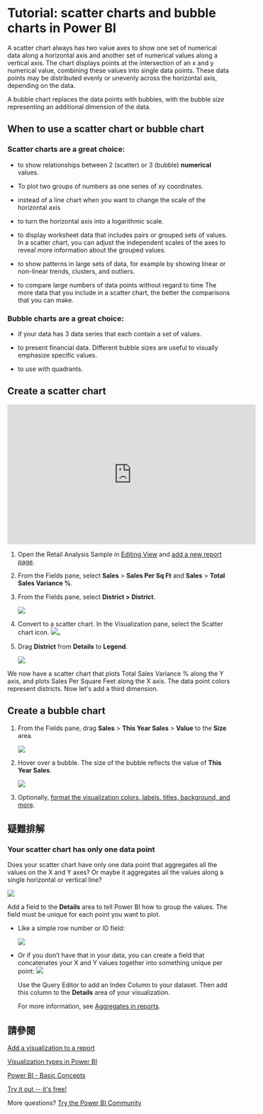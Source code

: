 <properties
   pageTitle="Tutorial: Scatter Charts in Power BI"
   description="Tutorial: Scatter Charts in Power BI"
   services="powerbi"
   documentationCenter=""
   authors="mihart"
   manager="mblythe"
   backup=""
   editor=""
   tags=""
   featuredVideoId="PVcfPoVE3Ys"
   qualityFocus="no"
   qualityDate=""/>

<tags
   ms.service="powerbi"
   ms.devlang="NA"
   ms.topic="article"
   ms.tgt_pltfrm="NA"
   ms.workload="powerbi"
   ms.date="08/29/2016"
   ms.author="mihart"/>

# Tutorial: scatter charts and bubble charts in Power BI  

A scatter chart always has two value axes to show one set of numerical data along a horizontal axis and another set of numerical values along a vertical axis. The chart displays points at the intersection of an x and y numerical value, combining these values into single data points. These data points may be distributed evenly or unevenly across the horizontal axis, depending on the data.

A bubble chart replaces the data points with bubbles, with the bubble <bpt id="p1">*</bpt>size<ept id="p1">*</ept> representing an additional dimension of the data.


## When to use a scatter chart or bubble chart

### Scatter charts are a great choice:

-  to show relationships between 2 (scatter) or 3 (bubble) <bpt id="p1">**</bpt>numerical<ept id="p1">**</ept> values.

-  To plot two groups of numbers as one series of xy coordinates.

-  instead of a line chart when you want to change the scale of the horizontal axis    

- to turn the horizontal axis into a logarithmic scale.

- to display worksheet data that includes pairs or grouped sets of values. In a scatter chart, you can adjust the independent scales of the axes to reveal more information about the grouped values.

- to show patterns in large sets of data, for example by showing linear or non-linear trends, clusters, and outliers.

- to compare large numbers of data points without regard to time    The more data that you include in a scatter chart, the better the comparisons that you can make.

### Bubble charts are a great choice:

- if your data has 3 data series that each contain a set of values.

- to present financial data.  Different bubble sizes are useful to visually emphasize specific values.

- to use with quadrants.

## Create a scatter chart

<iframe width="560" height="315" src="https://www.youtube.com/embed/PVcfPoVE3Ys?list=PL1N57mwBHtN0JFoKSR0n-tBkUJHeMP2cP" frameborder="0" allowfullscreen></iframe>

1.  Open the Retail Analysis Sample in <bpt id="p1">[</bpt>Editing View<ept id="p1">](powerbi-service-interact-with-a-report-in-editing-view.md)</ept> and <bpt id="p2">[</bpt>add a new report page<ept id="p2">](powerbi-service-add-a-page-to-a-report.md)</ept>.

2. From the Fields pane, select <bpt id="p1">**</bpt>Sales<ept id="p1">**</ept><ph id="ph1"> &gt; </ph><bpt id="p2">**</bpt>Sales Per Sq Ft<ept id="p2">**</ept> and <bpt id="p3">**</bpt>Sales<ept id="p3">**</ept><ph id="ph2"> &gt; </ph><bpt id="p4">**</bpt>Total Sales Variance %<ept id="p4">**</ept>.

3. From the Fields pane, select <bpt id="p1">**</bpt>District &gt; District<ept id="p1">**</ept>.

    ![](media/powerbi-service-tutorial-scatter/PBI_scatter_chart_pre_convert.png)

4. Convert to a scatter chart. In the Visualization pane, select the Scatter chart icon.
 ![](media/powerbi-service-tutorial-scatter/PBI_scatter_chart_icon.png)。

5. Drag <bpt id="p1">**</bpt>District<ept id="p1">**</ept> from <bpt id="p2">**</bpt>Details<ept id="p2">**</ept> to <bpt id="p3">**</bpt>Legend<ept id="p3">**</ept>.

    ![](media/powerbi-service-tutorial-scatter/PBI_scatter_chart_new.png)

We now have a scatter chart that plots Total Sales Variance % along the Y axis, and plots Sales Per Square Feet along the X axis.  The data point colors represent districts.  Now let's add a third dimension.

## Create a bubble chart

1.  From the Fields pane, drag <bpt id="p1">**</bpt>Sales<ept id="p1">**</ept><ph id="ph1"> &gt; </ph><bpt id="p2">**</bpt>This Year Sales<ept id="p2">**</ept><ph id="ph2"> &gt; </ph><bpt id="p3">**</bpt>Value<ept id="p3">**</ept> to the <bpt id="p4">**</bpt>Size<ept id="p4">**</ept> area. 

    ![](media/powerbi-service-tutorial-scatter/PBI_scatter_chart_size.png)

2. Hover over a bubble.  The size of the bubble reflects the value of <bpt id="p1">**</bpt>This Year Sales<ept id="p1">**</ept>.

    ![](media/powerbi-service-tutorial-scatter/PBI_scatter_chart_hover.png)

3. Optionally, <bpt id="p1">[</bpt>format the visualization colors, labels, titles, background, and more<ept id="p1">](powerbi-service-getting-started-with-color-formatting-and-axis-properties.md)</ept>.

## 疑難排解

### **Your scatter chart has only one data point**  

Does your scatter chart have only one data point that aggregates all the values on the X and Y axes?  Or maybe it aggregates all the values along a single horizontal or vertical line?

![](media/powerbi-service-tutorial-scatter/PBI_scatter_tshoot1.png)

Add a field to the <bpt id="p1">**</bpt>Details<ept id="p1">**</ept> area to tell Power BI how to group the values. The field must be unique for each point you want to plot.  

* Like a simple row number or ID field:

    ![](media/powerbi-service-tutorial-scatter/PBI_scatter_tshoot.png)

* Or if you don’t have that in your data, you can create a field that concatenates your X and Y values together into something unique per point: <ph id="ph1">  ![](media/powerbi-service-tutorial-scatter/PBI_scatter_tshoot2.png)</ph>

   Use the Query Editor to add an Index Column to your dataset.  Then add this column to the <bpt id="p1">**</bpt>Details<ept id="p1">**</ept> area of your visualization.

  For more information, see <bpt id="p1">[</bpt>Aggregates in reports<ept id="p1">](powerbi-service-aggregates.md)</ept>.

## 請參閱  
 [Add a visualization to a report](powerbi-service-add-visualizations-to-a-report-i.md)  

 [Visualization types in Power BI](powerbi-service-visualization-types-for-reports-and-q-and-a.md)

 [Power BI - Basic Concepts](powerbi-service-basic-concepts.md)  

[Try it out -- it's free!](https://powerbi.com/)  

More questions? [Try the Power BI Community](http://community.powerbi.com/)
